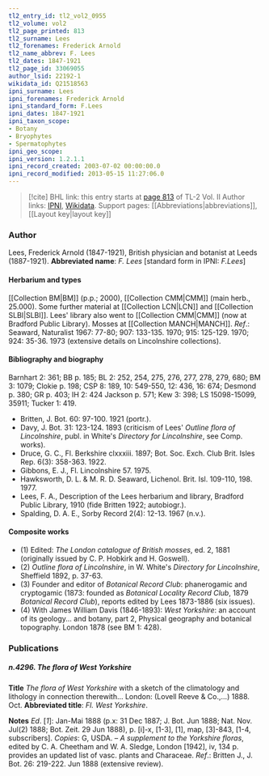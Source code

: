 ```yaml
---
tl2_entry_id: tl2_vol2_0955
tl2_volume: vol2
tl2_page_printed: 813
tl2_surname: Lees
tl2_forenames: Frederick Arnold
tl2_name_abbrev: F. Lees
tl2_dates: 1847-1921
tl2_page_id: 33069055
author_lsid: 22192-1
wikidata_id: Q21518563
ipni_surname: Lees
ipni_forenames: Frederick Arnold
ipni_standard_form: F.Lees
ipni_dates: 1847-1921
ipni_taxon_scope: 
- Botany
- Bryophytes
- Spermatophytes
ipni_geo_scope: 
ipni_version: 1.2.1.1
ipni_record_created: 2003-07-02 00:00:00.0
ipni_record_modified: 2013-05-15 11:27:06.0
---
```


> [!cite] BHL link: this entry starts at [page 813](https://www.biodiversitylibrary.org/page/33069055) of TL-2 Vol. II
> Author links: [IPNI](https://www.ipni.org/a/22192-1), [Wikidata](https://www.wikidata.org/wiki/Q21518563). Support pages: [[Abbreviations|abbreviations]], [[Layout key|layout key]]

### Author

Lees, Frederick Arnold (1847-1921), British physician and botanist at Leeds (1887-1921). 
**Abbreviated name**: *F. Lees* \[standard form in IPNI: *F.Lees*\]

#### Herbarium and types

[[Collection BM|BM]] (p.p.; 2000), [[Collection CMM|CMM]] (main herb., 25.000). Some further material at [[Collection LCN|LCN]] and [[Collection SLBI|SLBI]]. Lees' library also went to [[Collection CMM|CMM]] (now at Bradford Public Library). Mosses at [[Collection MANCH|MANCH]].
*Ref*.: Seaward, Naturalist 1967: 77-80; 907: 133-135. 1970; 915: 125-129. 1970; 924: 35-36. 1973 (extensive details on Lincolnshire collections).

#### Bibliography and biography

Barnhart 2: 361; BB p. 185; BL 2: 252, 254, 275, 276, 277, 278, 279, 680; BM 3: 1079; Clokie p. 198; CSP 8: 189, 10: 549-550, 12: 436, 16: 674; Desmond p. 380; GR p. 403; IH 2: 424 Jackson p. 571; Kew 3: 398; LS 15098-15099, 35911; Tucker 1: 419.
- Britten, J. Bot. 60: 97-100. 1921 (portr.).
- Davy, J. Bot. 31: 123-124. 1893 (criticism of Lees' *Outline flora of Lincolnshire*, publ. in White's *Directory for Lincolnshire*, see Comp. works).
- Druce, G. C., Fl. Berkshire clxxxiii. 1897; Bot. Soc. Exch. Club Brit. Isles Rep. 6(3): 358-363. 1922.
- Gibbons, E. J., Fl. Lincolnshire 57. 1975.
- Hawksworth, D. L. & M. R. D. Seaward, Lichenol. Brit. Isl. 109-110, 198. 1977.
- Lees, F. A., Description of the Lees herbarium and library, Bradford Public Library, 1910 (fide Britten 1922; autobiogr.).
- Spalding, D. A. E., Sorby Record 2(4): 12-13. 1967 (n.v.).

#### Composite works

- (1) Edited: *The London catalogue of British mosses*, ed. 2, 1881 (originally issued by C. P. Hobkirk and H. Goswell).
- (2) *Outline flora of Lincolnshire*, in W. White's *Directory for Lincolnshire*, Sheffield 1892, p. 37-63.
- (3) Founder and editor of *Botanical Record Club*: phanerogamic and cryptogamic (1873: founded as *Botanical Locality Record Club*, 1879 *Botanical Record Club*), reports edited by Lees 1873-1886 (six issues).
- (4) With James William Davis (1846-1893): *West Yorkshire*: an account of its geology... and botany, part 2, Physical geography and botanical topography. London 1878 (see BM 1: 428).

### Publications

##### n.4296. The flora of West Yorkshire

**Title**
*The flora of West Yorkshire* with a sketch of the climatology and lithology in connection therewith... London: (Lovell Reeve & Co.,...) 1888. Oct.
**Abbreviated title**: *Fl. West Yorkshire*.

**Notes**
*Ed*. \[*1*\]: Jan-Mai 1888 (p.x: 31 Dec 1887; J. Bot. Jun 1888; Nat. Nov. Jul(2) 1888; Bot. Zeit. 29 Jun 1888), p. \[i\]-x, \[1-3\], \[1\], map, \[3\]-843, \[1-4, subscribers\]. *Copies*: G, USDA. – *A supplement to the Yorkshire floras*, edited by C. A. Cheetham and W. A. Sledge, London \[1942\], iv, 134 p. provides an updated list of vasc. plants and Characeae.
*Ref*.: Britten J., J. Bot. 26: 219-222. Jun 1888 (extensive review).

